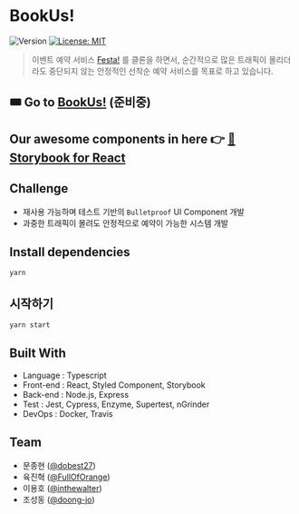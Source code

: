 <h1>BookUs!</h1>
<p>
  <img alt="Version" src="https://img.shields.io/badge/version-0.0.0-blue.svg?cacheSeconds=2592000" />
  <a href="#" target="_blank">
    <img alt="License: MIT" src="https://img.shields.io/badge/License-MIT-yellow.svg" />
  </a>
</p>

> 이벤트 예약 서비스 [Festa!](https://festa.io/) 를 클론을 하면서, 순간적으로 많은 트래픽이 몰리더라도 중단되지 않는 안정적인 선착순 예약 서비스를 목표로 하고 있습니다.

## 🎟 Go to [BookUs!](#) (준비중)
## Our awesome components in here 👉 [📕 Storybook for React](https://compassionate-swartz-fe4719.netlify.com)

## Challenge
- 재사용 가능하며 테스트 기반의 `Bulletproof` UI Component 개발
- 과중한 트래픽이 몰려도 안정적으로 예약이 가능한 시스템 개발

## Install dependencies

```sh
yarn
```

## 시작하기

```sh
yarn start
```

## Built With

- Language : Typescript
- Front-end : React, Styled Component, Storybook
- Back-end : Node.js, Express
- Test : Jest, Cypress, Enzyme, Supertest, nGrinder
- DevOps : Docker, Travis

## Team

- 문종현 ([@dobest27](https://github.com/dobest27))
- 육진혁 ([@FullOfOrange](https://github.com/FullOfOrange))
- 이용호 ([@inthewalter](https://github.com/inthewalter))
- 조성동 ([@doong-jo](https://github.com/doong-jo))